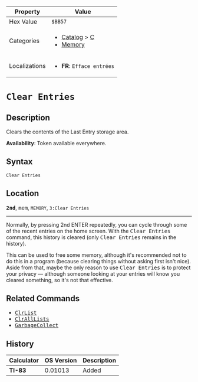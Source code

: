 | Property      | Value |
|---------------|-------|
| Hex Value     | `$BB57`|
| Categories    | <ul><li>[Catalog](<../categories/Catalog.md>) > [C](<../categories/Catalog.md#C>)</li><li>[Memory](<../categories/Memory.md>)</li></ul> |
| Localizations | <ul><li><b>FR</b>: `Efface entrées`</li></ul> |

# `Clear Entries`

## Description
Clears the contents of the Last Entry storage area.


<b>Availability</b>: Token available everywhere.

## Syntax
`Clear Entries`

## Location
<tt><kbd><b>2nd</b></kbd></tt>, <kbd>mem</kbd>, `MEMORY`, `3:Clear Entries`
<hr>

Normally, by pressing 2nd ENTER repeatedly, you can cycle through some of the recent entries on the home screen. With the <tt>Clear Entries</tt> command, this history is cleared (only <tt>Clear Entries</tt> remains in the history).

This can be used to free some memory, although it's recommended not to do this in a program (because clearing things without asking first isn't nice). Aside from that, maybe the only reason to use <tt>Clear Entries</tt> is to protect your privacy — although someone looking at your entries will know you cleared something, so it's not that effective.

## Related Commands

*   <tt><a href="/clrlist">ClrList</a></tt>
*   <tt><a href="/clralllists">ClrAllLists</a></tt>
*   <tt><a href="/garbagecollect">GarbageCollect</a></tt>

## History
| Calculator | OS Version | Description |
|------------|------------|-------------|
| <b>TI-83</b> | 0.01013 | Added |


